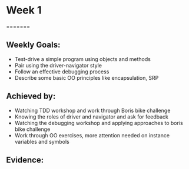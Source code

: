 # Week 1
=======
## Weekly Goals:
* Test-drive a simple program using objects and methods
* Pair using the driver-navigator style
* Follow an effective debugging process
* Describe some basic OO principles like encapsulation, SRP

## Achieved by:
* Watching TDD workshop and work through Boris bike challenge
* Knowing the roles of driver and navigator and ask for feedback
* Watching the debugging workshop and applying approaches to boris bike challenge
* Work through OO exercises, more attention needed on instance variables and symbols

## Evidence:

